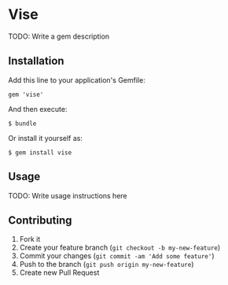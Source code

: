 # Vise

TODO: Write a gem description

## Installation

Add this line to your application's Gemfile:

    gem 'vise'

And then execute:

    $ bundle

Or install it yourself as:

    $ gem install vise

## Usage

TODO: Write usage instructions here

## Contributing

1. Fork it
2. Create your feature branch (`git checkout -b my-new-feature`)
3. Commit your changes (`git commit -am 'Add some feature'`)
4. Push to the branch (`git push origin my-new-feature`)
5. Create new Pull Request
